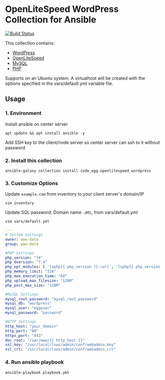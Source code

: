 # OpenLiteSpeed WordPress Collection for Ansible
[![Build Status](https://travis-ci.com/Code-Egg/ansible-lomp-wp.svg?branch=master)](https://github.com/Code-Egg/ansible-lomp-wp)

This collection contains:
  - [WordPress](https://wordpress.org/)
  - [OpenLiteSpeed](https://openlitespeed.org/)
  - [MySQL](https://www.mysql.com/)
  - [PHP](https://www.litespeedtech.com/open-source/litespeed-sapi/php)

Supports on an Ubuntu system. A virtualhost will be created with the options specified in the vars/default.yml variable file.

## Usage
### 1. Environment
Install ansible on center server
```
apt update && apt install ansible -y
```
Add SSH key to the client/node server so center server can ssh to it without password

### 2. Install this collection
```
ansible-galaxy collection install code_egg.openlitespeed_wordpress
```

### 3. Customize Options
Update `example.com` from inventory to your client server's domain/IP
```
vim inventory
```

Update SQL password, Domain name ..etc, from vars/default.yml
```
vim vars/default.yml
```
```yml
---
# System Settings
owner: www-data
group: www-data

#PHP Settings
php_version: "74"
php_dversion: "7.4"
php_opt_modules: [ 'lsphp{{ php_version }}-curl', 'lsphp{{ php_version }}-imagick', 'lsphp{{ php_version }}-intl', 'lsphp{{ php_version }}-opcache', 'lsphp{{ php_version }}-memcached', 'lsphp{{ php_version }}-tidy' ]
php_memory_limit: "128"
php_max_execution_time: "60"
php_upload_max_filesize: "128M"
php_post_max_size: "128M"

#MySQL Settings
mysql_root_password: "mysql_root_password"
mysql_db: "wordpress"
mysql_user: "egguser"
mysql_password: "password"

#HTTP Settings
http_host: "your_domain"
http_port: "80"
https_port: "443"
doc_root: "/var/www/{{ http_host }}"
ssl_key: "/usr/local/lsws/admin/conf/webadmin.key"
ssl_crt: "/usr/local/lsws/admin/conf/webadmin.crt"
```

### 4. Run ansible playbook
```command
ansible-playbook playbook.yml
```
